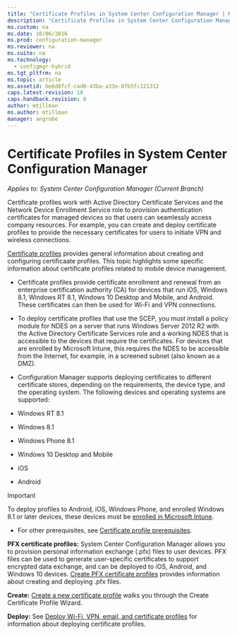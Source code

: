 ```yaml
---
title: "Certificate Profiles in System Center Configuration Manager | Microsoft Docs"
description: "Certificate Profiles in System Center Configuration Manager."
ms.custom: na
ms.date: 10/06/2016
ms.prod: configuration-manager
ms.reviewer: na
ms.suite: na
ms.technology:
  - configmgr-hybrid
ms.tgt_pltfrm: na
ms.topic: article
ms.assetid: be6d8fcf-cad0-43ba-a33e-8fb5fc121312
caps.latest.revision: 18
caps.handback.revision: 0
author: mtillmanms.author: mtillman
manager: angrobe
---
```

# Certificate Profiles in System Center Configuration Manager*Applies to: System Center Configuration Manager (Current Branch)*
Certificate profiles work with Active Directory Certificate Services and the Network Device Enrollment Service role to provision authentication certificates for managed devices so that users can seamlessly access company resources. For example, you can create and deploy certificate profiles to provide the necessary certificates for users to initiate VPN and wireless connections.

[Certificate profiles](../../protect/deploy-use/introduction-to-certificate-profiles.md) provides general information about creating and configuring certificaate profiles. This topic highlights some specific information about certificate profiles related to mobile device management.

- Certificate profiles provide certificate enrollment and renewal from an enterprise certification authority (CA) for devices that run iOS, Windows 8.1, Windows RT 8.1, Windows 10 Desktop and Mobile, and Android. These certificates can then be used for Wi-Fi and VPN connections.

-  To deploy certificate profiles that use the SCEP, you must install a policy module for NDES on a server that runs Windows Server 2012 R2 with the Active Directory Certificate Services role and a working NDES that is accessible to the devices that require the certificates. For devices that are enrolled by Microsoft Intune, this requires the NDES to be accessible from the Internet, for example, in a screened subnet (also known as a DMZ).

-  Configuration Manager supports deploying certificates to different certificate stores, depending on the requirements, the device type, and  the operating system. The following devices and operating systems are supported:
 -   Windows RT 8.1  
 -   Windows 8.1  
 -   Windows Phone 8.1  
 -   Windows 10 Desktop and Mobile  
 -   iOS  
 -   Android  
 > [!IMPORTANT]  
 >  To deploy profiles to Android, iOS, Windows Phone, and enrolled Windows 8.1 or later devices, these devices must be [enrolled in Microsoft Intune](https://technet.microsoft.com/en-us/library/dn646962.aspx).   

- For other prerequisites, see [Certificate profile prerequisites](../../protect/plan-design/prerequisites-for-certificate-profiles.md).

**PFX certificate profiles:** System Center Configuration Manager allows you to provision personal information exchange (.pfx) files to user devices. PFX files can be used to generate user-specific certificates to support encrypted data exchange, and can be deployed to iOS, Android, and Windows 10 devices. [Create PFX certificate profiles](emm-create-pfx-certificate-profiles.md) provides information about creating and deploying .pfx files.

**Create:** [Create a new certificate profile](../../protect/deploy-use/create-certificate-profiles.md#create-a-new-certificate-profile) walks you through the Create Certificate Profile Wizard.

**Deploy:** See [Deploy Wi-Fi, VPN, email, and certificate profiles](../../protect/deploy-use/deploy-wifi-vpn-email-cert-profiles.md) for information about deploying certificate profiles.
